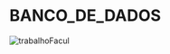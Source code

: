 # BANCO_DE_DADOS
![trabalhoFacul](https://github.com/brksam/BANCO_DE_DADOS/assets/123503422/4a4913a8-0cad-43dc-a213-85a8a3bbf4e3)
